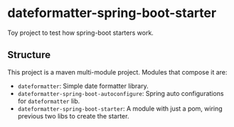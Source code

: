 # dateformatter-spring-boot-starter
Toy project to test how spring-boot starters work.

## Structure
This project is a maven multi-module project. Modules that compose it are:

- `dateformatter`: Simple date formatter library.
- `dateformatter-spring-boot-autoconfigure`: Spring auto configurations for `dateformatter` lib.
- `dateformatter-spring-boot-starter`: A module with just a pom, wiring previous two libs to create the starter.